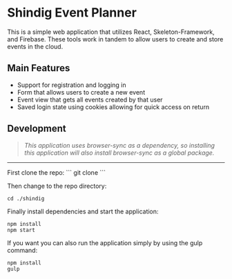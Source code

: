 # Shindig Event Planner
This is a simple web application that utilizes React, Skeleton-Framework, and Firebase. These tools work in tandem to allow users to create and store events in the cloud.

## Main Features
- Support for registration and logging in
- Form that allows users to create a new event
- Event view that gets all events created by that user
- Saved login state using cookies allowing for quick access on return

## Development
> *This application uses browser-sync as a dependency, so installing this application will also install browser-sync as a global package.*

<hr/>
First clone the repo:
```
git clone <https://github.com/DauntlessTech/shindig>
```

Then change to the repo directory:
```
cd ./shindig
```

Finally install dependencies and start the application:
```
npm install
npm start

```
If you want you can also run the application simply by using the gulp command:

```
npm install
gulp

```
